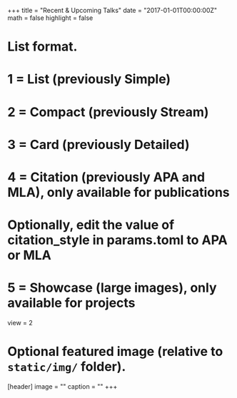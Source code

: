 +++
title = "Recent & Upcoming Talks"
date = "2017-01-01T00:00:00Z"
math = false
highlight = false

# List format.
# 1 = List (previously Simple)
# 2 = Compact (previously Stream)
# 3 = Card (previously Detailed)
# 4 = Citation (previously APA and MLA), only available for publications
#     Optionally, edit the value of citation_style in params.toml to APA or MLA
# 5 = Showcase (large images), only available for projects
view = 2

# Optional featured image (relative to `static/img/` folder).
[header]
image = ""
caption = ""
+++
